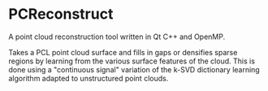 # PCReconstruct

A point cloud reconstruction tool written in Qt C++ and OpenMP.

Takes a PCL point cloud surface and fills in gaps or densifies sparse regions by learning from the various surface features
of the cloud. This is done using a "continuous signal" variation of the k-SVD dictionary learning algorithm adapted to unstructured point clouds.

